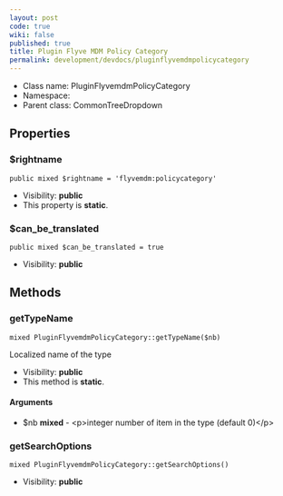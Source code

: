 ```yaml
---
layout: post
code: true
wiki: false
published: true
title: Plugin Flyve MDM Policy Category
permalink: development/devdocs/pluginflyvemdmpolicycategory
---
```


* Class name: PluginFlyvemdmPolicyCategory
* Namespace: 
* Parent class: CommonTreeDropdown





Properties
----------


### $rightname

    public mixed $rightname = 'flyvemdm:policycategory'





* Visibility: **public**
* This property is **static**.


### $can_be_translated

    public mixed $can_be_translated = true





* Visibility: **public**


Methods
-------


### getTypeName

    mixed PluginFlyvemdmPolicyCategory::getTypeName($nb)

Localized name of the type



* Visibility: **public**
* This method is **static**.


#### Arguments
* $nb **mixed** - &lt;p&gt;integer  number of item in the type (default 0)&lt;/p&gt;



### getSearchOptions

    mixed PluginFlyvemdmPolicyCategory::getSearchOptions()





* Visibility: **public**



